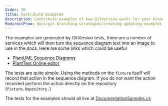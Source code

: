 ```yaml
---
Order: 70
Title: Contribute Examples
Description: Contribute examples of how GitVersion works for your branching strategy
RedirectFrom: docs/git-branching-strategies/creating-updating-examples
---
```


The examples are generated by GitVersion tests, there are a number of services
which will then turn the sequence diagram text into an image to use in the docs.
Here are some links which could be useful

* [PlantUML Sequence Diagrams](https://www.plantuml.com/sequence.html)
* [PlantText Online editor](https://www.planttext.com)

The tests are quite simple. Using the methods on the `fixture` itself will
record that action in the sequence diagram. If you do not want the action
recorded perform the action directly on the repository (`fixture.Repository.`)

The tests for the examples should all live at [DocumentationSamples.cs](https://github.com/GitTools/GitVersion/blob/main/src/GitVersion.Core.Tests/IntegrationTests/DocumentationSamples.cs)
